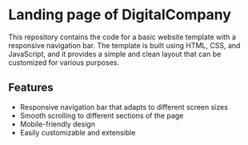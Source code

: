 # Landing page of DigitalCompany  
<!-- [![GitHub stars](https://img.shields.io/github/stars/yr1404/website_with_navbar)](https://github.com/yr1404/website_with_navbar/stargazers) -->

This repository contains the code for a basic website template with a responsive navigation bar. The template is built using HTML, CSS, and JavaScript, and it provides a simple and clean layout that can be customized for various purposes.

## Features

- Responsive navigation bar that adapts to different screen sizes
- Smooth scrolling to different sections of the page
- Mobile-friendly design
- Easily customizable and extensible
